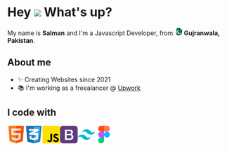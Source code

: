 <h1> Hey <img src="https://emojis.slackmojis.com/emojis/images/1577305505/7373/hand_wave.gif?1577305505" width="50" /> What's up?</h1>

<p> My name is <strong>Salman</strong> and I'm a Javascript Developer, from <img src="./assets/pakistan.png" width="17" /> <b>Gujranwala, Pakistan</b>. </p>

## About me

- ✨ Creating Websites since 2021
- 📚 I'm working as a freealancer @ <a target='_blank' href='https://www.upwork.com/freelancers/~01ac67b9194ae116b4'> Upwork</a>

## I code with

<a  target="_blank">
  <img align="left" title="Typescript" alt="Typescript" width="40px" src="./assets/html.png " />
</a>

<a  target="_blank">
  <img align="left" title="Typescript" alt="Typescript" width="40px" src="./assets/social.png" />
</a>
<a  " target="_blank">
  <img align="left" title="Typescript" alt="Typescript" width="40px" src="./assets/js.png" />
</a>

<a  target="_blank">
 <img align="left" title="Tailwind Css" alt="Tailwind Css" width="40px" src="./assets/bootstrap.png" />
</a>

<a   target="_blank">
 <img align="left" title="Tailwind Css" alt="Tailwind Css" width="40px" src="./assets/tailwind-logo.svg" />
</a>
<a  target="_blank">
 <img align="left" title="Tailwind Css" alt="Tailwind Css" width="40px" src="./assets/figma.png" />
</a>

